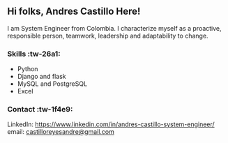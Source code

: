 ## Hi folks, Andres Castillo Here! 

I am System Engineer from Colombia.  I characterize myself as a proactive, responsible person, teamwork, leadership and adaptability to change.

### Skills :tw-26a1:

- Python
- Django and flask
- MySQL and PostgreSQL
- Excel

### Contact :tw-1f4e9:

LinkedIn: https://www.linkedin.com/in/andres-castillo-system-engineer/
email: castilloreyesandre@gmail.com
